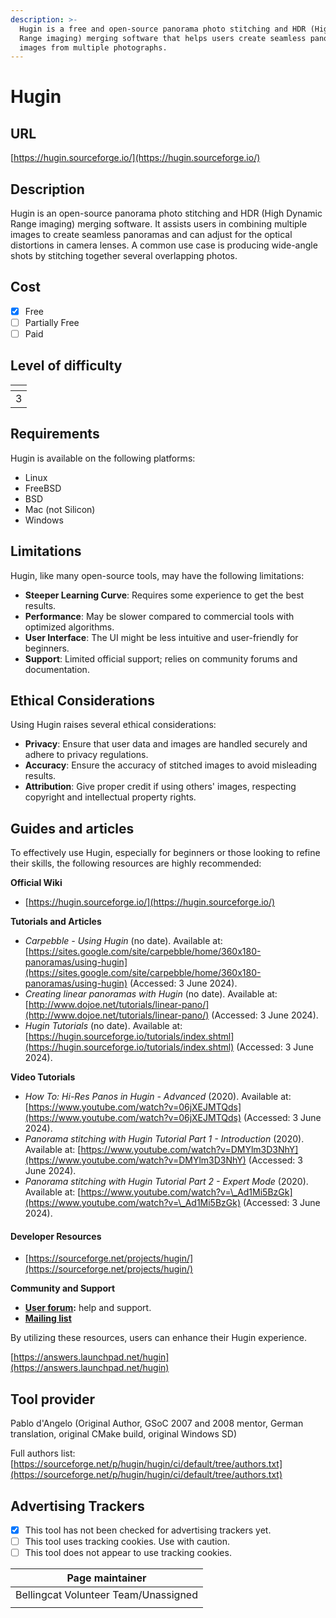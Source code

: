 ```yaml
---
description: >-
  Hugin is a free and open-source panorama photo stitching and HDR (High Dynamic
  Range imaging) merging software that helps users create seamless panoramic
  images from multiple photographs.
---
```


# Hugin

## URL

[https://hugin.sourceforge.io/](https://hugin.sourceforge.io/)

## Description

Hugin is an open-source panorama photo stitching and HDR (High Dynamic Range imaging) merging software. It assists users in combining multiple images to create seamless panoramas and can adjust for the optical distortions in camera lenses. A common use case is producing wide-angle shots by stitching together several overlapping photos.

## Cost

* [x] Free
* [ ] Partially Free
* [ ] Paid

## Level of difficulty

<table><thead><tr><th data-type="rating" data-max="5"></th></tr></thead><tbody><tr><td>3</td></tr></tbody></table>

## Requirements

Hugin is available on the following platforms:

* Linux&#x20;
* FreeBSD
* BSD
* Mac (not Silicon)
* Windows

## Limitations

Hugin, like many open-source tools, may have the following limitations:

* **Steeper Learning Curve**: Requires some experience to get the best results.
* **Performance**: May be slower compared to commercial tools with optimized algorithms.
* **User Interface**: The UI might be less intuitive and user-friendly for beginners.
* **Support**: Limited official support; relies on community forums and documentation.

## Ethical Considerations

Using Hugin raises several ethical considerations:

* **Privacy**: Ensure that user data and images are handled securely and adhere to privacy regulations.
* **Accuracy**: Ensure the accuracy of stitched images to avoid misleading results.
* **Attribution**: Give proper credit if using others' images, respecting copyright and intellectual property rights.

## Guides and articles

To effectively use Hugin, especially for beginners or those looking to refine their skills, the following resources are highly recommended:

**Official Wiki**&#x20;

* [https://hugin.sourceforge.io/](https://hugin.sourceforge.io/)

**Tutorials and Articles**

* _Carpebble - Using Hugin_ (no date). Available at: [https://sites.google.com/site/carpebble/home/360x180-panoramas/using-hugin](https://sites.google.com/site/carpebble/home/360x180-panoramas/using-hugin) (Accessed: 3 June 2024).
* _Creating linear panoramas with Hugin_ (no date). Available at: [http://www.dojoe.net/tutorials/linear-pano/](http://www.dojoe.net/tutorials/linear-pano/) (Accessed: 3 June 2024).
* _Hugin Tutorials_ (no date). Available at: [https://hugin.sourceforge.io/tutorials/index.shtml](https://hugin.sourceforge.io/tutorials/index.shtml) (Accessed: 3 June 2024).

**Video Tutorials**

* _How To: Hi-Res Panos in Hugin - Advanced_ (2020). Available at: [https://www.youtube.com/watch?v=06jXEJMTQds](https://www.youtube.com/watch?v=06jXEJMTQds) (Accessed: 3 June 2024).
* _Panorama stitching with Hugin Tutorial Part 1 - Introduction_ (2020). Available at: [https://www.youtube.com/watch?v=DMYlm3D3NhY](https://www.youtube.com/watch?v=DMYlm3D3NhY) (Accessed: 3 June 2024).
* _Panorama stitching with Hugin Tutorial Part 2 - Expert Mode_ (2020). Available at: [https://www.youtube.com/watch?v=\_Ad1Mi5BzGk](https://www.youtube.com/watch?v=\_Ad1Mi5BzGk) (Accessed: 3 June 2024).

#### Developer Resources

* [https://sourceforge.net/projects/hugin/](https://sourceforge.net/projects/hugin/)

**Community and Support**

* [**User forum**](https://answers.launchpad.net/hugin)**:** help and support.
* [**Mailing list**](https://sourceforge.net/p/hugin/mailman/)

By utilizing these resources, users can enhance their Hugin experience.

[https://answers.launchpad.net/hugin](https://answers.launchpad.net/hugin)

## Tool provider

Pablo d'Angelo (Original Author, GSoC 2007 and 2008 mentor, German translation, original CMake build, original Windows SD)

Full authors list: [https://sourceforge.net/p/hugin/hugin/ci/default/tree/authors.txt](https://sourceforge.net/p/hugin/hugin/ci/default/tree/authors.txt)

## Advertising Trackers

* [x] This tool has not been checked for advertising trackers yet.
* [ ] This tool uses tracking cookies. Use with caution.
* [ ] This tool does not appear to use tracking cookies.

| Page maintainer                      |
| ------------------------------------ |
| Bellingcat Volunteer Team/Unassigned |
|                                      |
